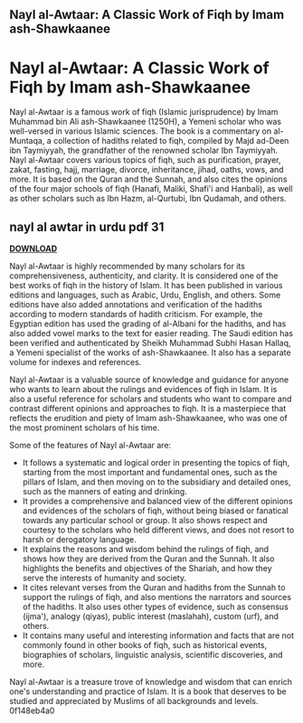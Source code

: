 ## Nayl al-Awtaar: A Classic Work of Fiqh by Imam ash-Shawkaanee

  
# Nayl al-Awtaar: A Classic Work of Fiqh by Imam ash-Shawkaanee
 
Nayl al-Awtaar is a famous work of fiqh (Islamic jurisprudence) by Imam Muhammad bin Ali ash-Shawkaanee (1250H), a Yemeni scholar who was well-versed in various Islamic sciences. The book is a commentary on al-Muntaqa, a collection of hadiths related to fiqh, compiled by Majd ad-Deen ibn Taymiyyah, the grandfather of the renowned scholar Ibn Taymiyyah. Nayl al-Awtaar covers various topics of fiqh, such as purification, prayer, zakat, fasting, hajj, marriage, divorce, inheritance, jihad, oaths, vows, and more. It is based on the Quran and the Sunnah, and also cites the opinions of the four major schools of fiqh (Hanafi, Maliki, Shafi'i and Hanbali), as well as other scholars such as Ibn Hazm, al-Qurtubi, Ibn Qudamah, and others.
 
## nayl al awtar in urdu pdf 31


[**DOWNLOAD**](https://www.google.com/url?q=https%3A%2F%2Furloso.com%2F2tKiAj&sa=D&sntz=1&usg=AOvVaw0IGspNzSP_cg-I8TQZwQc4)

 
Nayl al-Awtaar is highly recommended by many scholars for its comprehensiveness, authenticity, and clarity. It is considered one of the best works of fiqh in the history of Islam. It has been published in various editions and languages, such as Arabic, Urdu, English, and others. Some editions have also added annotations and verification of the hadiths according to modern standards of hadith criticism. For example, the Egyptian edition has used the grading of al-Albani for the hadiths, and has also added vowel marks to the text for easier reading. The Saudi edition has been verified and authenticated by Sheikh Muhammad Subhi Hasan Hallaq, a Yemeni specialist of the works of ash-Shawkaanee. It also has a separate volume for indexes and references.
 
Nayl al-Awtaar is a valuable source of knowledge and guidance for anyone who wants to learn about the rulings and evidences of fiqh in Islam. It is also a useful reference for scholars and students who want to compare and contrast different opinions and approaches to fiqh. It is a masterpiece that reflects the erudition and piety of Imam ash-Shawkaanee, who was one of the most prominent scholars of his time.

Some of the features of Nayl al-Awtaar are:
 
- It follows a systematic and logical order in presenting the topics of fiqh, starting from the most important and fundamental ones, such as the pillars of Islam, and then moving on to the subsidiary and detailed ones, such as the manners of eating and drinking.
- It provides a comprehensive and balanced view of the different opinions and evidences of the scholars of fiqh, without being biased or fanatical towards any particular school or group. It also shows respect and courtesy to the scholars who held different views, and does not resort to harsh or derogatory language.
- It explains the reasons and wisdom behind the rulings of fiqh, and shows how they are derived from the Quran and the Sunnah. It also highlights the benefits and objectives of the Shariah, and how they serve the interests of humanity and society.
- It cites relevant verses from the Quran and hadiths from the Sunnah to support the rulings of fiqh, and also mentions the narrators and sources of the hadiths. It also uses other types of evidence, such as consensus (ijma'), analogy (qiyas), public interest (maslahah), custom (urf), and others.
- It contains many useful and interesting information and facts that are not commonly found in other books of fiqh, such as historical events, biographies of scholars, linguistic analysis, scientific discoveries, and more.

Nayl al-Awtaar is a treasure trove of knowledge and wisdom that can enrich one's understanding and practice of Islam. It is a book that deserves to be studied and appreciated by Muslims of all backgrounds and levels.
 0f148eb4a0
